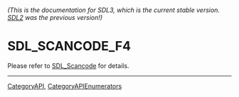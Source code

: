###### (This is the documentation for SDL3, which is the current stable version. [SDL2](https://wiki.libsdl.org/SDL2/) was the previous version!)
# SDL_SCANCODE_F4

Please refer to [SDL_Scancode](SDL_Scancode) for details.

----
[CategoryAPI](CategoryAPI), [CategoryAPIEnumerators](CategoryAPIEnumerators)

